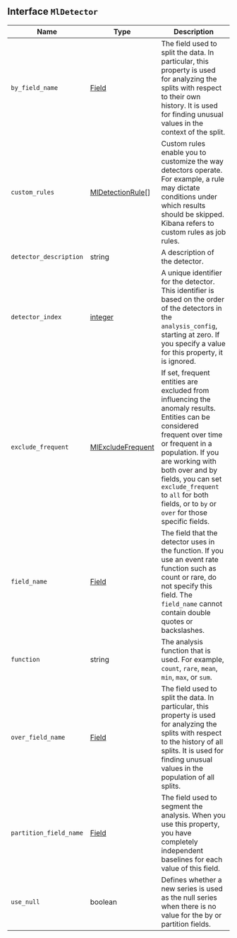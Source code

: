 ## Interface `MlDetector`

| Name | Type | Description |
| - | - | - |
| `by_field_name` | [Field](./Field.md) | The field used to split the data. In particular, this property is used for analyzing the splits with respect to their own history. It is used for finding unusual values in the context of the split. |
| `custom_rules` | [MlDetectionRule](./MlDetectionRule.md)[] | Custom rules enable you to customize the way detectors operate. For example, a rule may dictate conditions under which results should be skipped. Kibana refers to custom rules as job rules. |
| `detector_description` | string | A description of the detector. |
| `detector_index` | [integer](./integer.md) | A unique identifier for the detector. This identifier is based on the order of the detectors in the `analysis_config`, starting at zero. If you specify a value for this property, it is ignored. |
| `exclude_frequent` | [MlExcludeFrequent](./MlExcludeFrequent.md) | If set, frequent entities are excluded from influencing the anomaly results. Entities can be considered frequent over time or frequent in a population. If you are working with both over and by fields, you can set `exclude_frequent` to `all` for both fields, or to `by` or `over` for those specific fields. |
| `field_name` | [Field](./Field.md) | The field that the detector uses in the function. If you use an event rate function such as count or rare, do not specify this field. The `field_name` cannot contain double quotes or backslashes. |
| `function` | string | The analysis function that is used. For example, `count`, `rare`, `mean`, `min`, `max`, or `sum`. |
| `over_field_name` | [Field](./Field.md) | The field used to split the data. In particular, this property is used for analyzing the splits with respect to the history of all splits. It is used for finding unusual values in the population of all splits. |
| `partition_field_name` | [Field](./Field.md) | The field used to segment the analysis. When you use this property, you have completely independent baselines for each value of this field. |
| `use_null` | boolean | Defines whether a new series is used as the null series when there is no value for the by or partition fields. |
